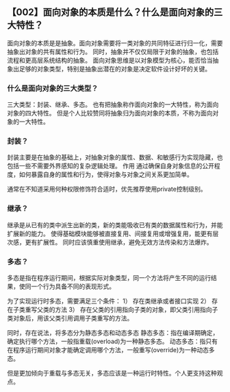## 【002】面向对象的本质是什么？什么是面向对象的三大特性？

面向对象的本质是是抽象。面向对象需要将一类对象的共同特征进行归一化，需要抽象出对象的共有属性和行为。
同时，抽象并不仅仅局限于对象的抽象，也包括流程和更高层系统结构的抽象。
面向对象思维是以对象模型为核心，能否恰当抽象出足够的对象类型，特别是抽象出潜在的对象是决定软件设计好坏的关键。

### 什么是面向对象的三大类型？

三大类型：封装、继承、多态。
也有把抽象称作面向对象的一大特性，称为面向对象的四大特性。
但是个人比较赞同将抽象归为面向对象的本质，不称为面向对象的一大特性。

### 封装？

封装主要是在抽象的基础上，对抽象对象的属性、数据、和敏感行为实现隐藏，也包括一些不需要外界感知的复杂逻辑处理。
作用
通过确保自身对象信息的公开程度，如何暴露自身的属性和行为，使得对象与对象之间关系更加简单。

通常在不知道采用何种权限修饰符合适时，优先推荐使用private控制级别。

### 继承？

继承是从已有的类中派生出新的类，新的类能吸收已有类的数据属性和行为，并能扩展新的能力。
使得基础模块能够被直接复用、间接复用或增强复用，能更有层次感，更有扩展性。
同时应该慎重使用继承，避免无效方法传染和方法爆炸。

### 多态？

多态是指在程序运行期间，根据实际对象类型，同一个方法将产生不同的运行结果，使同一个行为具备不同的表现形式。

为了实现运行时多态，需要满足三个条件：
1） 存在类继承或者接口实现
2） 存在子类重写父类的方法
3） 存在父类的引用指向子类的对象，即父类引用指向子类对象后，用该父类引用调用子类重写的方法。

同时，存在说法，将多态分为静态多态和动态多态
静态多态：指在编译期确定，确定执行哪个方法，一般指重载(overload)为一种静态多态。
动态多态：指只有在程序运行期间对象才能确定调用哪个方法，一般重写(override)为一种动态多态。

但是更加倾向于重载与多态无关，多态应该是一种运行时特性。个人更支持这种观点。
